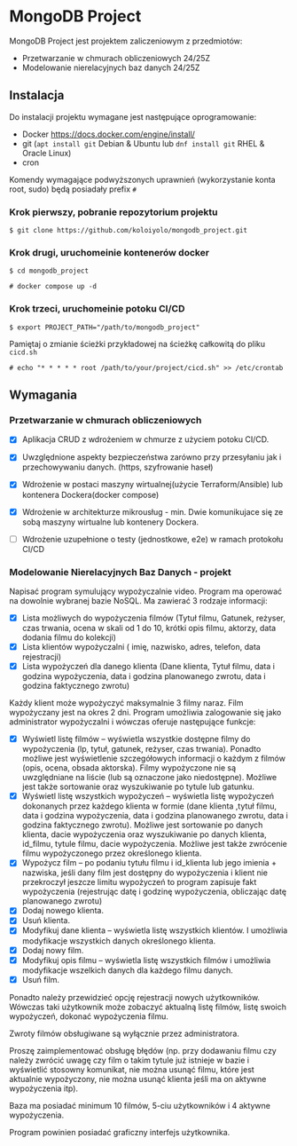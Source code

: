 # MongoDB Project

MongoDB Project jest projektem zaliczeniowym z przedmiotów:

- Przetwarzanie w chmurach obliczeniowych 24/25Z
- Modelowanie nierelacyjnych baz danych 24/25Z

## Instalacja

Do instalacji projektu wymagane jest następujące oprogramowanie:
- Docker https://docs.docker.com/engine/install/
- git (`apt install git` Debian & Ubuntu lub `dnf install git` RHEL & Oracle Linux)
- cron

Komendy wymagające podwyższonych uprawnień (wykorzystanie konta root, sudo) będą posiadały prefix `# `

### Krok pierwszy, pobranie repozytorium projektu ### 
`$ git clone https://github.com/koloiyolo/mongodb_project.git`

### Krok drugi, uruchomeinie kontenerów docker ###
`$ cd mongodb_project`

`# docker compose up -d`

### Krok trzeci, uruchomeinie potoku CI/CD ###
`$ export PROJECT_PATH="/path/to/mongodb_project"`

Pamiętaj o zmianie ścieżki przykładowej na ścieżkę całkowitą do pliku `cicd.sh`

`# echo "* * * * * root /path/to/your/project/cicd.sh" >> /etc/crontab`

## Wymagania 

### Przetwarzanie w chmurach obliczeniowych
- [x] Aplikacja CRUD z wdrożeniem w chmurze z użyciem potoku CI/CD.
- [x] Uwzględnione aspekty bezpieczeństwa zarówno przy przesyłaniu jak i przechowywaniu danych. (https, szyfrowanie haseł)
- [x] Wdrożenie w postaci maszyny wirtualnej(użycie Terraform/Ansible) lub kontenera Dockera(docker compose)
- [x] Wdrożenie w architekturze mikrousług - min. Dwie komunikujace się ze sobą maszyny wirtualne lub kontenery Dockera.
- [ ] Wdrożenie uzupełnione o testy (jednostkowe, e2e) w ramach protokołu CI/CD


### Modelowanie Nierelacyjnych Baz Danych - projekt
Napisać program symulujący wypożyczalnie video. Program ma operować na dowolnie wybranej bazie
NoSQL. Ma zawierać 3 rodzaje informacji:
- [x] Lista możliwych do wypożyczenia filmów (Tytuł filmu, Gatunek, reżyser, czas trwania, ocena w
skali od 1 do 10, krótki opis filmu, aktorzy, data dodania filmu do kolekcji)
- [x] Lista klientów wypożyczalni ( imię, nazwisko, adres, telefon, data rejestracji)
- [x] Lista wypożyczeń dla danego klienta (Dane klienta, Tytuł filmu, data i godzina wypożyczenia,
data i godzina planowanego zwrotu, data i godzina faktycznego zwrotu)

Każdy klient może wypożyczyć maksymalnie 3 filmy naraz. Film wypożyczany jest na okres 2 dni.
Program umożliwia zalogowanie się jako administrator wypożyczalni i wówczas oferuje następujące
funkcje:
- [x] Wyświetl listę filmów – wyświetla wszystkie dostępne filmy do wypożyczenia (lp, tytuł, gatunek, reżyser, czas trwania). Ponadto możliwe jest wyświetlenie szczegółowych informacji o każdym z filmów (opis, ocena, obsada aktorska). Filmy wypożyczone nie są uwzględniane na liście (lub są oznaczone jako niedostępne). Możliwe jest także sortowanie oraz wyszukiwanie po tytule lub gatunku.
- [x] Wyświetl listę wszystkich wypożyczeń – wyświetla listę wypożyczeń dokonanych przez każdego
klienta w formie (dane klienta ,tytuł filmu, data i godzina wypożyczenia, data i godzina planowanego zwrotu, data i godzina faktycznego zwrotu). Możliwe jest sortowanie po danych klienta, dacie wypożyczenia oraz wyszukiwanie po danych klienta, id_filmu, tytule filmu, dacie wypożyczenia. Możliwe jest także zwrócenie filmu wypożyczonego przez określonego klienta.
- [x] Wypożycz film – po podaniu tytułu filmu i id_klienta lub jego imienia + nazwiska, jeśli dany film
jest dostępny do wypożyczenia i klient nie przekroczył jeszcze limitu wypożyczeń to program zapisuje fakt wypożyczenia (rejestrując datę i godzinę wypożyczenia, obliczając datę planowanego zwrotu)
- [x] Dodaj nowego klienta.
- [x] Usuń klienta.
- [x] Modyfikuj dane klienta – wyświetla listę wszystkich klientów. I umożliwia modyfikacje
wszystkich danych określonego klienta.
- [x] Dodaj nowy film.
- [x] Modyfikuj opis filmu – wyświetla listę wszystkich filmów i umożliwia modyfikacje wszelkich danych dla każdego filmu danych.
- [x] Usuń film.

Ponadto należy przewidzieć opcję rejestracji nowych użytkowników. Wówczas taki użytkownik może
zobaczyć aktualną listę filmów, listę swoich wypożyczeń, dokonać wypożyczenia filmu. 

Zwroty filmów obsługiwane są wyłącznie przez administratora.

Proszę zaimplementować obsługę błędów (np. przy dodawaniu filmu czy należy zwrócić uwagę czy film o takim tytule już istnieje w bazie i wyświetlić stosowny komunikat, nie można usunąć filmu, które jest aktualnie wypożyczony, nie można usunąć klienta jeśli ma on aktywne wypożyczenia itp).

Baza ma posiadać minimum 10 filmów, 5-ciu użytkowników i 4 aktywne wypożyczenia.

Program powinien posiadać graficzny interfejs użytkownika.